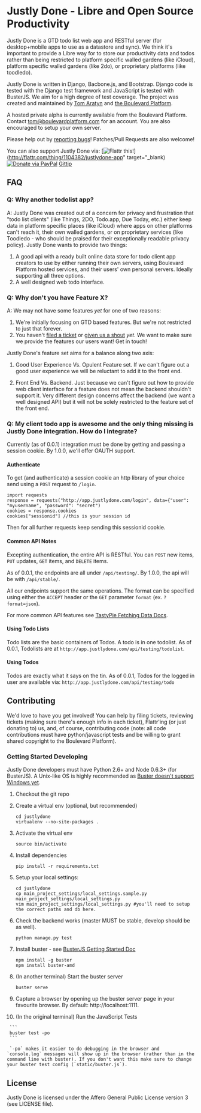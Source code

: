 # Justly Done - Libre and Open Source Productivity

Justly Done is a GTD todo list web app and RESTful server (for desktop+mobile apps to use as a datastore and sync). We think it's important to provide a Libre way for to store our productivity data and todos rather than being restricted to platform specific walled gardens (like iCloud), platform specific walled gardens (like 2do), or proprietary platforms (like toodledo).

Justly Done is written in Django, Bacbone.js, and Bootstrap. Django code is tested with the Django test framework and JavaScript is tested with BusterJS. We aim for a high degree of test coverage. The project was created and maintained by [Tom Aratyn](http://tom.aratyn.name) and [the Boulevard Platform](http://boulevardplatform.com).

A hosted private alpha is currently available from the Boulevard Platform. Contact [tom@boulevardplatform.com](mailto:tom@boulevardplatform.com) for an account. You are also encouraged to setup your own server. 

Please help out by [reporting bugs](https://github.com/themystic/justlydone/issues/new)! Patches/Pull Requests are also welcome!

You can also support Justly Done via: [![Flattr this!](http://api.flattr.com/button/flattr-badge-large.png)](http://flattr.com/thing/1104382/justlydone-app" target="_blank)  [![Donate via PayPal](https://www.paypalobjects.com/en_US/i/btn/btn_donate_SM.gif)](https://www.paypal.com/cgi-bin/webscr?cmd=_s-xclick&hosted_button_id=PJY546A8S7TMQ&) [Gittip](https://www.gittip.com/themystic/)

## FAQ

### Q: Why another todolist app?

A:  Justly Done was created out of a concern for privacy and frustration that "todo list clients" (like Things, 2DO, Todo.app, Due Today, etc.) either keep data in platform specific places (like iCloud) where apps on other platforms can't reach it, their own walled gardens, or on proprietary services (like Toodledo - who should be praised for their exceptionally readable privacy policy). Justly Done wants to provide two things:

 1. A good api with a ready built online data store for todo client app creators to use by either running their own servers, using Boulevard Platform hosted services, and their users' own personal servers. Ideally supporting all three options.
 2. A well designed web todo interface.

### Q: Why don't you have Feature X?

A: We may not have some features *yet* for one of two reasons:

 1. We're initially focusing on GTD based features. But we're not restricted to just that forever.
 2. You haven't [filed a ticket](https://github.com/themystic/justlydone/issues/new) or [given us a shout](mailto:tom@boulevardplatform.com) *yet*. We want to make sure we provide the features our users want! Get in touch!
 
Justly Done's feature set aims for a balance along two axis:

 1. Good User Experience Vs. Opulent Feature set. If we can't figure out a good user experience we will be reluctant to add it to the front end.

 2. Front End Vs. Backend. Just because we can't figure out how to provide web client interface for a feature does not mean the backend shouldn't support it. Very different design concerns affect the backend (we want a well designed API) but it will not be solely restricted to the feature set of the front end.
 
### Q: My client todo app is awesome and the only thing missing is Justly Done integration. How do I integrate?

Currently (as of 0.0.1) integration must be done by getting and passing a session cookie. By 1.0.0, we'll offer OAUTH support.

#### Authenticate

To get (and authenticate) a session cookie an http library of your choice send using a `POST` request to `/login`.

	import requests
	response = requests("http://app.justlydone.com/login", data={"user": "myusername", "password": "secret")
	cookies = response.cookies
	cookies["sessionid"] //this is your session id
	
Then for all further requests keep sending this sessionid cookie.

#### Common API Notes

Excepting authentication, the entire API is RESTful. You can `POST` new items, `PUT` updates, `GET` items, and `DELETE` items. 

As of 0.0.1, the endpoints are all under `/api/testing/`. By 1.0.0, the api will be with `/api/stable/`.

All our endpoints support the same operations. The format can be specified using either the `ACCEPT` header or the `GET` parameter `format` (ex. `?format=json`).

For more common API features see [TastyPie Fetching Data Docs](http://django-tastypie.readthedocs.org/en/latest/interacting.html#fetching-data).

#### Using Todo Lists

Todo lists are the basic containers of Todos. A todo is in one todolist. As of 0.0.1, Todolists are at `http://app.justlydone.com/api/testing/todolist`.

#### Using Todos

Todos are exactly what it says on the tin. As of 0.0.1, Todos for the logged in user are available via: `http://app.justlydone.com/api/testing/todo`

    
## Contributing

We'd love to have you get involved! You can help by filing tickets, reviewing tickets (making sure there's enough info in each ticket), Flattr'ing (or just donating to) us, and, of course, contributing code (note: all code contributions must have python/javascript tests and be willing to grant shared copyright to the Boulevard Platform).

### Getting Started Developing

Justly Done developers must have Python 2.6+ and Node 0.6.3+ (for BusterJS). A Unix-like OS is highly recommended as [Buster doesn't support Windows yet](http://docs.busterjs.org/en/latest/getting-started/#windows).

 1. Checkout the git repo

 2. Create a virtual env (optional, but recommended)
 
    ```
    cd justlydone
    virtualenv --no-site-packages .     
    ```
 
 3. Activate the virtual env
 
    ```
    source bin/activate
    ```
 
 4. Install dependencies
 
    ```
    pip install -r requirements.txt
    ```

 5. Setup your local settings:
 
    ```
    cd justlydone
    cp main_project_settings/local_settings.sample.py main_project_settings/local_settings.py
    vim main_project_settings/local_settings.py #you'll need to setup the correct paths and db here.
    ```    

 6. Check the backend works (master MUST be stable, develop should be as well).
 
     ```
     python manage.py test     
     ```
     
  7. Install buster - see [BusterJS Getting Started Doc](http://docs.busterjs.org/en/latest/getting-started/)
 
     ```
     npm install -g buster
     npm install buster-amd
     ```
  
  8. (In another terminal) Start the buster server
  
     ```
     buster serve
     ```

  9. Capture a browser by opening up the buster server page in your favourite browser. By default: http://localhost:1111.
  
  10. (In the original terminal) Run the JavaScript Tests
  
     ```
     buster test -po
     ```
     
     `-po` makes it easier to do debugging in the browser and `console.log` messages will show up in the browser (rather than in the command line with buster). If you don't want this make sure to change your buster test config (`static/buster.js`).


## License

Justly Done is licensed under the Affero General Public License version 3 (see LICENSE file).

